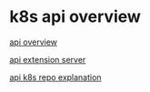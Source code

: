 # k8s api overview

[api overview](https://github.com/kubernetes/community/blob/master/contributors/devel/sig-architecture/api-conventions.md)

[api extension server](https://pkg.go.dev/sigs.k8s.io/apiserver-runtime)

[api k8s repo explanation](https://iximiuz.com/en/posts/kubernetes-api-go-types-and-common-machinery/)